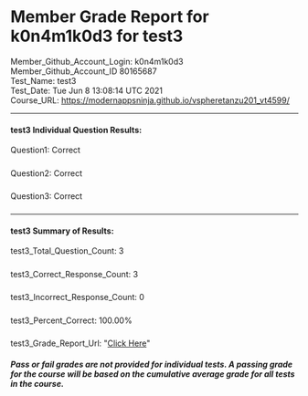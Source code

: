 # Member Grade Report for k0n4m1k0d3 for test3  
   
Member_Github_Account_Login: k0n4m1k0d3  
Member_Github_Account_ID 80165687  
Test_Name: test3  
Test_Date: Tue Jun  8 13:08:14 UTC 2021  
Course_URL: https://modernappsninja.github.io/vspheretanzu201_vt4599/  
   
---  
#### test3 Individual Question Results:  
Question1: Correct  
#####  
Question2: Correct  
#####  
Question3: Correct  
#####  
---  
#### test3 Summary of Results:  
test3_Total_Question_Count: 3  
#####  
test3_Correct_Response_Count: 3  
#####  
test3_Incorrect_Response_Count: 0  
#####  
test3_Percent_Correct: 100.00%  
#####  
test3_Grade_Report_Url: "[Click Here](https://github.com/modernappsninjas/k0n4m1k0d3/blob/main/static/userdata/courses/vspheretanzu201_vt4599/grade_report.pr144.test3.md)"
##### Pass or fail grades are not provided for individual tests. A passing grade for the course will be based on the cumulative average grade for all tests in the course.  
